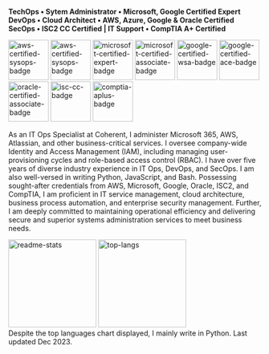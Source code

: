 **TechOps • Sytem Administrator • Microsoft, Google Certified Expert**<br>
**DevOps • Cloud Architect • AWS, Azure, Google & Oracle Certified**<br>
**SecOps • ISC2 CC Certified | IT Support • CompTIA A+ Certified**

<img src="https://github.com/jackylamhk/jackylamhk/assets/103398226/de4673c7-2bb0-486d-b978-1d85ab8bcee9" alt="aws-certified-sysops-badge" width="80"/>
<img src="https://github.com/jackylamhk/jackylamhk/assets/103398226/fd1c5453-75c1-4e95-bba2-3494a5bebcc1" alt="aws-certified-sysops-badge" width="80"/>
<img src="https://github.com/jackylamhk/jackylamhk/assets/103398226/3d948b19-2c32-46d7-ad81-c512f133898d" alt="microsoft-certified-expert-badge" width="80"/>
<img src="https://github.com/jackylamhk/jackylamhk/assets/103398226/028cab97-5aaf-41d9-aae7-a9ab62df7297" alt="microsoft-certified-associate-badge" width="80"/>
<img src="https://github.com/jackylamhk/jackylamhk/assets/103398226/90df19f3-43d0-48d5-88f5-7b11673b2599" alt="google-certified-wsa-badge" width="80"/>
<img src="https://github.com/jackylamhk/jackylamhk/assets/103398226/5bc22c3e-d277-4e99-91e6-451156b44fc39" alt="google-certified-ace-badge" width="80"/>
<img src="https://github.com/jackylamhk/jackylamhk/assets/103398226/3dcea8c8-fa7f-4922-89c7-75fd4944dfb9" alt="oracle-certified-associate-badge" width="80"/>
<img src="https://github.com/jackylamhk/jackylamhk/assets/103398226/f95199c5-98db-4f7e-baa8-2a2fef73016b" alt="isc-cc-badge" width="80"/>
<img src="https://github.com/jackylamhk/jackylamhk/assets/103398226/7ba59d22-cae6-45a4-acc3-afbfa53eae2e" alt="comptia-aplus-badge" width="80"/><br>

As an IT Ops Specialist at Coherent, I administer Microsoft 365, AWS, Atlassian, and other business-critical services. I oversee company-wide Identity and Access Management (IAM), including managing user-provisioning cycles and role-based access control (RBAC). I have over five years of diverse industry experience in IT Ops, DevOps, and SecOps. I am also well-versed in writing Python, JavaScript, and Bash. Possessing sought-after credentials from AWS, Microsoft, Google, Oracle, ISC2, and CompTIA, I am proficient in IT service management, cloud architecture, business process automation, and enterprise security management. Further, I am deeply committed to maintaining operational efficiency and delivering secure and superior systems administration services to meet business needs.

<img src="https://github.com/jackylamhk/jackylamhk/assets/103398226/c005888a-9491-429b-8686-5cca53d6ee9e" alt="readme-stats" height="175"/>
<img src="https://github.com/jackylamhk/jackylamhk/assets/103398226/7490fcc5-de5e-4ed2-a6f5-3bd87841158a" alt="top-langs" height="175"/><br>
Despite the top languages chart displayed, I mainly write in Python. Last updated Dec 2023.
